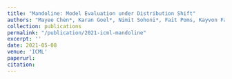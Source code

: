 ```yaml
---
title: "Mandoline: Model Evaluation under Distribution Shift"
authors: "Mayee Chen*, Karan Goel*, Nimit Sohoni*, Fait Poms, Kayvon Fatahalian and Christopher R‌é"
collection: publications
permalink: "/publication/2021-icml-mandoline"
excerpt: ''
date: 2021-05-08
venue: 'ICML'
paperurl:
citation:
---
```

